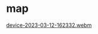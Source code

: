 # map
[device-2023-03-12-162332.webm](https://user-images.githubusercontent.com/77443080/224541817-b8948eca-d03f-4d33-9144-95d904829dd5.webm)
